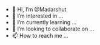 - 👋 Hi, I’m @Madarshut
- 👀 I’m interested in ...
- 🌱 I’m currently learning ...
- 💞️ I’m looking to collaborate on ...
- 📫 How to reach me ...

<!---
Madarshut/Madarshut is a ✨ special ✨ repository because its `README.md` (this file) appears on your GitHub profile.
You can click the Preview link to take a look at your changes.
--->
